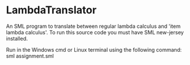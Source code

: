 # LambdaTranslator
An SML program to translate between regular lambda calculus and 'item lambda calculus'. 
To run this source code you must have SML new-jersey installed.

Run in the Windows cmd or Linux terminal using the following command:
sml assignment.sml
